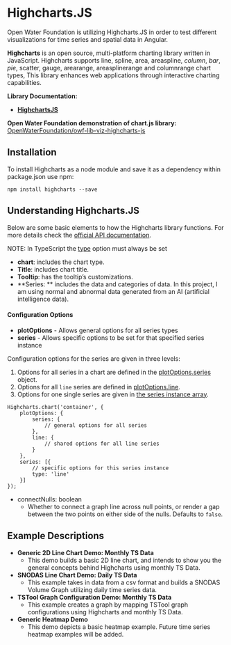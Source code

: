 # Highcharts.JS

Open Water Foundation is utilizing Highcharts.JS in order to test different visualizations for time series and spatial data in Angular.

**Highcharts** is an open source, multi-platform charting library written in JavaScript. Highcharts supports line, spline, area, areaspline, *column*, *bar*, *pie*, scatter, gauge, arearange, areasplinerange and columnrange chart types, This library enhances web applications through interactive charting capabilities. 

**Library Documentation:**  

* [**HighchartsJS**](https://www.highcharts.com/docs/index)

**Open Water Foundation demonstration of chart.js library:**  [OpenWaterFoundation/owf-lib-viz-highcharts-js](https://github.com/OpenWaterFoundation/owf-lib-viz-highcharts-js)



## Installation 

To install Highcharts as a node module and save it as a dependency within package.json use npm:

```
npm install highcharts --save
```



## Understanding Highcharts.JS

 Below are some basic elements to how the Highcharts library functions. For more details check the [official API documentation](https://api.highcharts.com/highcharts/).

NOTE: In TypeScript the [type](https://api.highcharts.com/highcharts/series.line.type) option must always be set 

- **chart**: includes the chart type.
- **Title**: includes chart title.
- **Tooltip**: has the tooltip’s customizations.
- **Series: **  includes the data and categories of data. In this project, I am using normal and abnormal data generated from an AI (artificial intelligence data).

#### Configuration Options 

* **plotOptions** - Allows general options for all series types
* **series** - Allows specific options to be set for that specified series instance

Configuration options for the series are given in three levels:

1. Options for all series in a chart are defined in the [plotOptions.series](https://api.highcharts.com/highcharts/plotOptions.series) object.
2. Options for all `line` series are defined in [plotOptions.line](https://api.highcharts.com/highcharts/plotOptions.line).
3. Options for one single series are given in [the series instance array](https://api.highcharts.com/highcharts/series.line).

```
Highcharts.chart('container', {
    plotOptions: {
        series: {
            // general options for all series
        },
        line: {
            // shared options for all line series
        }
    },
    series: [{
        // specific options for this series instance
        type: 'line'
    }]
});
```

* connectNulls: boolean
  * Whether to connect a graph line across null points, or render a gap between the two points on either side of the nulls. Defaults to `false`.

## Example Descriptions

* **Generic 2D Line Chart Demo: Monthly TS Data**
  * This  demo builds a basic 2D line chart, and intends to show you the general concepts behind  Highcharts using monthly TS Data.
* **SNODAS Line Chart Demo: Daily TS Data**
  * This example takes in data from a csv format  and builds a SNODAS Volume Graph utilizing daily time series data.
* **TSTool Graph Configuration Demo: Monthly TS Data**
  * This example creates a graph by mapping TSTool graph configurations using Highcharts and monthly TS Data.
* **Generic Heatmap Demo**
  * This demo depicts a basic heatmap example. Future time series  heatmap examples will be added.

